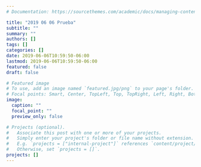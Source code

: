```yaml
---
# Documentation: https://sourcethemes.com/academic/docs/managing-content/

title: "2019 06 06 Prueba"
subtitle: ""
summary: ""
authors: []
tags: []
categories: []
date: 2019-06-06T10:59:50-06:00
lastmod: 2019-06-06T10:59:50-06:00
featured: false
draft: false

# Featured image
# To use, add an image named `featured.jpg/png` to your page's folder.
# Focal points: Smart, Center, TopLeft, Top, TopRight, Left, Right, BottomLeft, Bottom, BottomRight.
image:
  caption: ""
  focal_point: ""
  preview_only: false

# Projects (optional).
#   Associate this post with one or more of your projects.
#   Simply enter your project's folder or file name without extension.
#   E.g. `projects = ["internal-project"]` references `content/project/deep-learning/index.md`.
#   Otherwise, set `projects = []`.
projects: []
---
```

